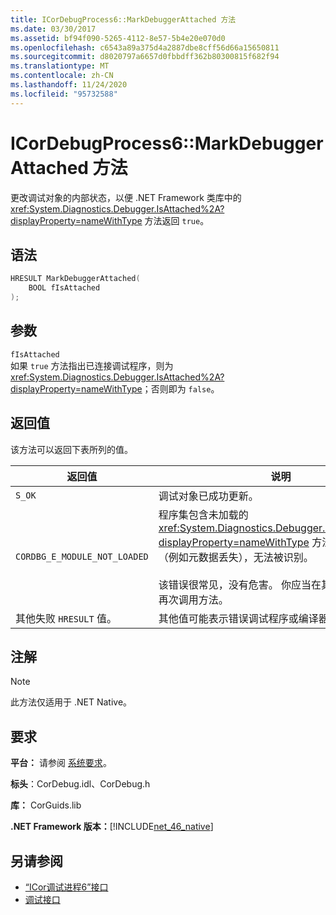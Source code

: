 ```yaml
---
title: ICorDebugProcess6::MarkDebuggerAttached 方法
ms.date: 03/30/2017
ms.assetid: bf94f090-5265-4112-8e57-5b4e20e070d0
ms.openlocfilehash: c6543a89a375d4a2887dbe8cff56d66a15650811
ms.sourcegitcommit: d8020797a6657d0fbbdff362b80300815f682f94
ms.translationtype: MT
ms.contentlocale: zh-CN
ms.lasthandoff: 11/24/2020
ms.locfileid: "95732588"
---
```

# <a name="icordebugprocess6markdebuggerattached-method"></a>ICorDebugProcess6::MarkDebuggerAttached 方法

更改调试对象的内部状态，以便 .NET Framework 类库中的 <xref:System.Diagnostics.Debugger.IsAttached%2A?displayProperty=nameWithType> 方法返回 `true`。  
  
## <a name="syntax"></a>语法  
  
```cpp  
HRESULT MarkDebuggerAttached(  
    BOOL fIsAttached  
);  
```  
  
## <a name="parameters"></a>参数  

 `fIsAttached`  
 如果 `true` 方法指出已连接调试程序，则为<xref:System.Diagnostics.Debugger.IsAttached%2A?displayProperty=nameWithType>；否则即为 `false`。  
  
## <a name="return-value"></a>返回值  

 该方法可以返回下表所列的值。  
  
|返回值|说明|  
|------------------|-----------------|  
|`S_OK`|调试对象已成功更新。|  
|`CORDBG_E_MODULE_NOT_LOADED`|程序集包含未加载的 <xref:System.Diagnostics.Debugger.IsAttached%2A?displayProperty=nameWithType> 方法或一些其他错误（例如元数据丢失），无法被识别。<br /><br /> 该错误很常见，没有危害。 你应当在其他程序集加载时再次调用方法。|  
|其他失败 `HRESULT` 值。|其他值可能表示错误调试程序或编译器组件。|  
  
## <a name="remarks"></a>注解  
  
> [!NOTE]
> 此方法仅适用于 .NET Native。  
  
## <a name="requirements"></a>要求  

 **平台：** 请参阅 [系统要求](../../get-started/system-requirements.md)。  
  
 **标头**：CorDebug.idl、CorDebug.h  
  
 **库：** CorGuids.lib  
  
 **.NET Framework 版本：**[!INCLUDE[net_46_native](../../../../includes/net-46-native-md.md)]  
  
## <a name="see-also"></a>另请参阅

- [“ICor调试进程6”接口](icordebugprocess6-interface.md)
- [调试接口](debugging-interfaces.md)
